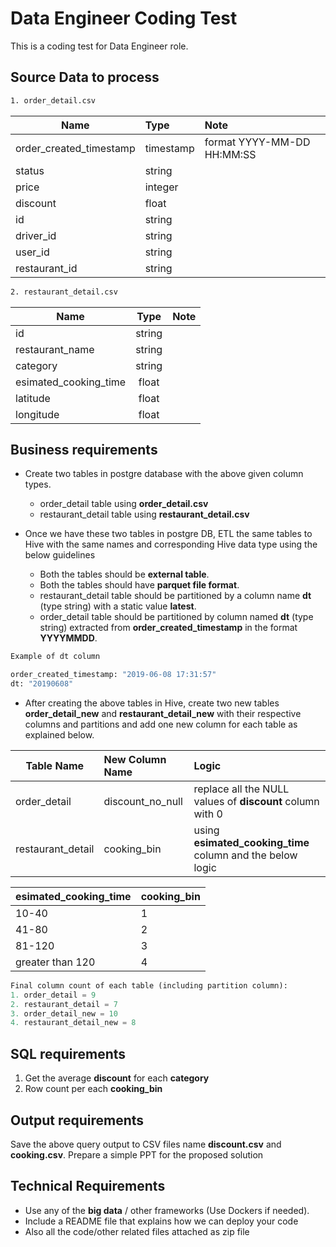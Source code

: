 # Data Engineer Coding Test

This is a coding test for Data Engineer role.

## Source Data to process

```bash
1. order_detail.csv
```

| Name                    | Type     | Note  | 
| ----------------        |:--------| :-----|
| order_created_timestamp |timestamp   |  format YYYY-MM-DD HH:MM:SS    |  
| status                  | string   |       |
| price                   | integer  |   |
| discount                | float    |   |
| id                      | string   |   |
| driver_id	          | string   |   |
| user_id	          | string   |   |
| restaurant_id           | string   |   |

```bash
2. restaurant_detail.csv
```
 
| Name                  | Type     | Note  | 
| ----------------      |:--------:| :-----|
| id                    | string   |       |  
| restaurant_name       | string   |       |
| category              | string   |   |
| esimated_cooking_time | float    |   |
| latitude              | float    |   |
| longitude	        | float    |   |


## Business requirements
* Create two tables in postgre database with the above given column types.
  * order_detail table using  __order_detail.csv__
  * restaurant_detail table using __restaurant_detail.csv__

* Once we have these two tables in postgre DB, ETL the same tables to Hive with the same names and corresponding Hive data type using the below guidelines
  * Both the tables should be __external table__. 
  * Both the tables should have __parquet file format__. 
  * restaurant_detail table should be partitioned by a column name __dt__ (type string) with a static value __latest__.
  * order_detail table should be partitioned by  column named __dt__ (type string) extracted from __order_created_timestamp__ in the format __YYYYMMDD__.

``` python
Example of dt column

order_created_timestamp: "2019-06-08 17:31:57"
dt: "20190608"

```
* After creating the above tables in Hive, create two new tables __order_detail_new__ and __restaurant_detail_new__ with their respective columns and partitions and add one new column for each table as explained below.
 

| Table Name            | New Column Name     | Logic | 
| ----------------      |:--------| :-----|
| order_detail          | discount_no_null   | replace all the NULL values of __discount__ column with 0    |  
| restaurant_detail      |  cooking_bin  | using __esimated_cooking_time__ column and the below logic     |

| esimated_cooking_time | cooking_bin     |  
| ----------------       |:--------| 
| 10-40                     | 1   |         
| 41-80        | 2   |       
| 81-120               | 3   |   
| greater than 120  | 4    |   

``` python
Final column count of each table (including partition column):
1. order_detail = 9
2. restaurant_detail = 7
3. order_detail_new = 10
4. restaurant_detail_new = 8  
```
## SQL requirements
1. Get the average __discount__ for each __category__
2. Row count per each __cooking_bin__

## Output requirements
Save the above query output to CSV files name __discount.csv__ and __cooking.csv__.
Prepare a simple PPT for the proposed solution

## Technical Requirements
* Use any of the __big data__ / other frameworks (Use Dockers if needed).
* Include a README file that explains how we can deploy your code 
* Also all the code/other related files attached as zip file
